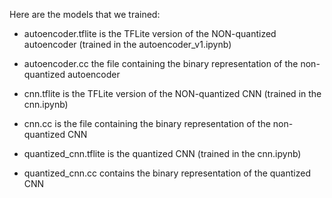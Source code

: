 Here are the models that we trained:
- autoencoder.tflite is the TFLite version of the NON-quantized autoencoder (trained in the autoencoder_v1.ipynb)
- autoencoder.cc the file containing the binary representation of the non-quantized autoencoder

  
- cnn.tflite is the TFLite version of the NON-quantized CNN (trained in the cnn.ipynb)
- cnn.cc is the file containing the binary representation of the non-quantized CNN
  
- quantized_cnn.tflite is the quantized CNN (trained in the cnn.ipynb)
- quantized_cnn.cc contains the binary representation of the quantized CNN
